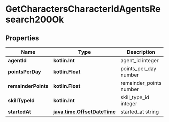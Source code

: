 
# GetCharactersCharacterIdAgentsResearch200Ok

## Properties
Name | Type | Description | Notes
------------ | ------------- | ------------- | -------------
**agentId** | **kotlin.Int** | agent_id integer | 
**pointsPerDay** | **kotlin.Float** | points_per_day number | 
**remainderPoints** | **kotlin.Float** | remainder_points number | 
**skillTypeId** | **kotlin.Int** | skill_type_id integer | 
**startedAt** | [**java.time.OffsetDateTime**](java.time.OffsetDateTime.md) | started_at string | 




